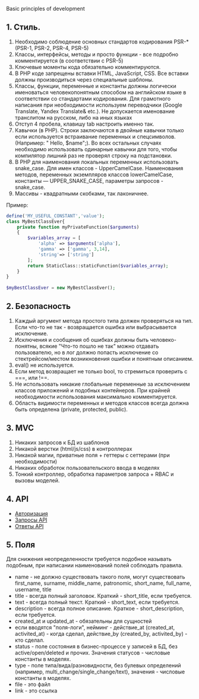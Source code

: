 Basic principles of development

## 1. Стиль.

1. Необходимо соблюдение основных стандартов кодирования PSR-*(PSR-1, PSR-2, PSR-4, PSR-5)
2. Классы, интерфейсы, методы и просто функции - все подробно комментируется (в соответствии с PSR-5)
3. Ключевые моменты кода обязательно комментируются.
4. В PHP коде запрещены вставки HTML, JavaScript, CSS. Все вставки должны производиться через специальные шаблоны.
5. Классы, функции, переменные и константы должны логически именоваться человекопонятным способом на английском языке в соответствии со стандартами кодирования. Для грамотного написания при необходимости используем переводчики (Google Translate, Yandex Translate& etc.). Не допускается именование транслитом на русском, либо на иных языках
6. Отступ 4 пробела, клавишу tab настроить именно так.
7. Кавычки (в PHP). Строки заключаются в двойные кавычки только если используется встраивание переменных и спецсимволов. (Например: " Hello, $name";). Во всех остальных случаях необходимо использовать одинарные кавычки для того, чтобы компилятор лишний раз не проверял строку на подстановки.
8. В PHP для наименования локальных переменных использовать snake_case. Для имен классов -  UpperCamelCase. Наименования методов, переменных экземпляров классов lowerCamelCase, константы — UPPER_SNAKE_CASE, параметры запросов - snake_case.
9. Массивы - квадратными скобками, так лаконичнее.

Пример:
```php
define('MY_USEFUL_CONSTANT','value');
class MyBestClassEver{
    private function myPrivateFunction($arguments)
    {
        $variables_array = [
            'alpha' => $arguments['alpha'],
            'gamma' => ['gamma', 3,14],
            'string'=> ['string']
        ];
        return StaticClass::staticFunction($variables_array);
    }
}
  
$myBestClassEver = new MyBestClassEver();
```

## 2. Безопасность
1. Каждый аргумент метода простого типа должен проверяться на тип. Если что-то не так - возвращается ошибка или выбрасывается исключение.
2. Исключения и сообщения об ошибках должны быть человеко-понятны, всякие "Что-то пошло не так" можно отдавать пользователю, но в лог должно попасть исключение со стектрейсом/местом возникновения ошибки и понятным описанием.
3. eval() не используется.
4. Если метод возвращает не только bool, то стремиться проверить с ===, или !==.
5. Не использовать никакие глобальные переменные за исключением классов приложений и подобных контейнеров. При крайней необходимости использования максимально комментируется.
6. Область видимости переменных и методов классов всегда должна быть определена (private, protected, public).

## 3. MVC
1. Никаких запросов к БД из шаблонов
2. Никакой верстки (html/js/css) в контроллерах
3. Никакой магии, приватные поля + геттеры с сеттерами (при необходимости)
4. Никаких обработок пользовательского ввода в моделях
5. Тонкий контроллер, обработка параметров запроса + RBAC и вызовы моделей.

## 4. API 
- [Авторизация](api/auth.md)
- [Запросы API](api/request.md)
- [Ответы API](api/response.md)

## 5. Поля
Для снижения неопределенности требуется подобное называть подобным, при написании наименований полей соблюдать правила.
- name - не должно существовать такого поля, могут существовать first_name, surname, middle_name, patronomic, short_name, full_name, username, title
- title - всегда полный заголовок. Краткий - short_title, если требуется.
- text - всегда полный текст. Краткий - short_text, если требуется.
- description - всегда полное описание. Краткое - short_description, если требуется.
- created_at и updated_at - обязательны для сущностей
- если вводятся "поля-логи", нейминг - действие_at (created_at, activited_at) - когда сделал, действие_by (created_by, activited_by) - кто сделал.
- status - поле состояния в бизнес-процессе у записей в БД, без active/open/deleted и прочих. Значения статусов - числовые константы в моделях.
- type - поле типа/вида/разновидности, без булевых определений (например, multi_change/single_change/text), значения - числовые константы в моделях.
- file - это файл
- link - это ссылка

